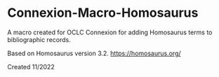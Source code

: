 # Connexion-Macro-Homosaurus
A macro created for OCLC Connexion for adding Homosaurus terms to bibliographic records.

Based on Homosaurus version 3.2. https://homosaurus.org/

Created 11/2022
